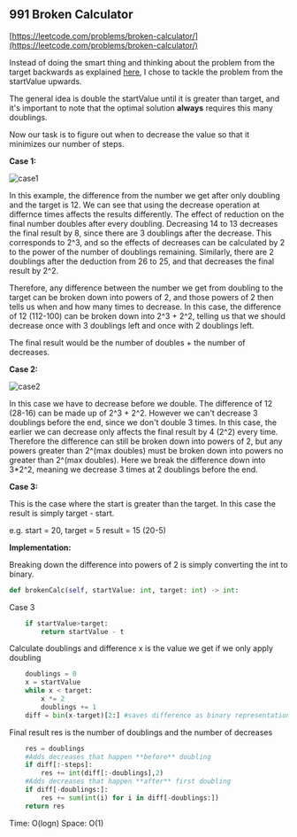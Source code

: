 ## 991 Broken Calculator

[https://leetcode.com/problems/broken-calculator/](https://leetcode.com/problems/broken-calculator/)

Instead of doing the smart thing and thinking about the problem from the target backwards as explained [here](https://leetcode.com/problems/broken-calculator/discuss/1076042/Python-C%2B%2B-Explanation-with-illustration-why-we-should-work-with-Y-not-X), I chose to tackle the problem from the startValue upwards.

The general idea is double the startValue until it is greater than target, and it's important to note that the optimal solution **always** requires this many doublings.

Now our task is to figure out when to decrease the value so that it minimizes our number of steps.

**Case 1:**

![case1](https://i.imgur.com/t1ZwSZF.png)

In this example, the difference from the number we get after only doubling and the target is 12. We can see that using the decrease operation at differnce times affects the results differently. The effect of reduction on the final number doubles after every doubling. Decreasing 14 to 13 decreases the final result by 8, since there are 3 doublings after the decrease. This corresponds to 2^3, and so the effects of decreases can be calculated by 2 to the power of the number of doublings remaining. Similarly, there are 2 doublings after the deduction from 26 to 25, and that decreases the final result by 2^2.

Therefore, any difference between the number we get from doubling to the target can be broken down into powers of 2, and those powers of 2 then tells us when and how many times to decrease. In this case, the difference of 12 (112-100) can be broken down into 2^3 + 2^2, telling us that we should decrease once with 3 doublings left and once with 2 doublings left.

The final result would be the number of doubles + the number of decreases.

**Case 2:**

![case2](https://i.imgur.com/laZO199.png)

In this case we have to decrease before we double. The difference of 12 (28-16) can be made up of 2^3 + 2^2. However we can't decrease 3 doublings before the end, since we don't double 3 times. In this case, the earlier we can decrease only affects the final result by 4 (2^2) every time. Therefore the difference can still be broken down into powers of 2, but any powers greater than 2^(max doubles) must be broken down into powers no greater than 2^(max doubles). Here we break the difference down into 3*2^2, meaning we decrease 3 times at 2 doublings before the end.

**Case 3:**

This is the case where the start is greater than the target. In this case the result is simply target - start.

e.g. 
start = 20, target = 5
result = 15 (20-5)

**Implementation:**

Breaking down the difference into powers of 2 is simply converting the int to binary.

```python
def brokenCalc(self, startValue: int, target: int) -> int:
```
Case 3
```python
    if startValue>target:
        return startValue - t
```

Calculate doublings and difference
x is the value we get if we only apply doubling

```python
    doublings = 0
    x = startValue
    while x < target:
        x *= 2
        doublings += 1
    diff = bin(x-target)[2:] #saves difference as binary representation
```

Final result res is the number of doublings and the number of decreases
```python
    res = doublings
    #Adds decreases that happen **before** doubling
    if diff[:-steps]:
        res += int(diff[:-doublings],2)
    #Adds decreases that happen **after** first doubling
    if diff[-doublings:]:
        res += sum(int(i) for i in diff[-doublings:])
    return res
```

Time: O(logn)
Space: O(1)
